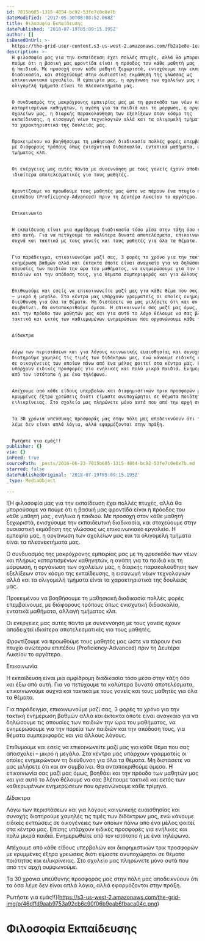 ```yaml
---
id: 7015b605-1315-4894-bc92-53fe7c0e8e7b
dateModified: '2017-05-30T08:08:52.068Z'
title: Φιλοσοφία Εκπαίδευσης
datePublished: '2018-07-19T05:09:15.195Z'
author: []
isBasedOnUrl: >-
  https://the-grid-user-content.s3-us-west-2.amazonaws.com/fb2a1e0e-1ea8-4e87-a81b-64d6644f156d.png
description: >-
  H φιλοσοφία μας για την εκπαίδευση έχει πολλές πτυχές, αλλά θα μπορούσαμε να
  πούμε ότι η βασική μας φροντίδα είναι η πρόοδος του κάθε μαθητή μας , ενήλικα
  ή παιδιού. Με προσοχή στον κάθε μαθητή ξεχωριστά, ενισχύουμε την εκπαιδευτική
  διαδικασία, και στοχεύουμε στην ουσιαστική εκμάθηση της γλώσσας ως
  επικοινωνιακό εργαλείο. Η εμπειρία μας, η οργάνωση των σχολείων μας και τα
  ολιγομελή τμήματα είναι τα πλεονεκτήματα μας.


  Ο συνδυασμός της μακρόχρονης εμπειρίας μας με τη φρεσκάδα των νέων και πλήρως
  καταρτισμένων καθηγητών, η αγάπη για τα παιδιά και τη μόρφωση, η οργάνωση των
  σχολείων μας, η διαρκής παρακολούθηση των εξελίξεων στον κόσμο της
  εκπαίδευσης, η εισαγωγή νέων τεχνολογιών αλλά και τα ολιγομελή τμήματα είναι
  τα χαρακτηριστικά της δουλειάς μας.


  Προκειμένου να βοηθήσουμε τη μαθησιακή διαδικασία πολλές φορές επεμβαίνουμε,
  με διάφορους τρόπους όπως ενισχυτική διδασκαλία, εντατικά μαθήματα, αλλαγή
  τμήματος κλπ.


  Οι ενέργειες μας αυτές πάντα με συνεννόηση με τους γονείς έχουν αποδειχτεί
  ιδιαίτερα αποτελεσματικές για τους μαθητές.


  Φροντίζουμε να προωθούμε τους μαθητές μας ώστε να πάρουν ένα πτυχίο ανώτερου
  επιπέδου (Proficiency-Advanced) πριν τη Δευτέρα Λυκείου το αργότερο.


  Επικοινωνία


  Η εκπαίδευση είναι μια αμφίδρομη διαδικασία τόσο μέσα στην τάξη όσο και έξω
  από αυτή. Για να πετύχουμε τα καλύτερα δυνατά αποτελέσματα, επικοινωνούμε
  συχνά και τακτικά με τους γονείς και τους μαθητές για όλα τα θέματα.


  Για παράδειγμα, επικοινωνούμε μαζί σας, 3 φορές το χρόνο για την τακτική
  ενημέρωση βαθμών αλλά και έκτακτα όποτε είναι αναγκαίο για να δηλώσουμε τις
  απουσίες των παιδιών την ώρα του μαθήματος, να ενημερώσουμε για την πορεία των
  παιδιών και την απόδοση τους, για θέματα συμπεριφοράς και για άλλους λόγους.


  Επιθυμούμε και εσείς να επικοινωνείτε μαζί μας για κάθε θέμα που σας απασχολεί
  – μικρό ή μεγάλο. Στα κέντρα μας υπάρχουν γραμματείς οι οποίες ενημερώνουν τη
  διεύθυνση για όλα τα θέματα. Μη διστάσετε να μας μιλήσετε ότι και αν
  συμβαίνει. Θα ανταποκριθούμε άμεσα. Η επικοινωνία σας μαζί μας όμως, βοηθάει
  και την πρόοδο των μαθητών μας και για αυτό το λόγο θέλουμε να σας βλέπουμε
  τακτικά και εκτός των καθιερωμένων ενημερώσεων που οργανώνουμε κάθε τρίμηνο.


  Δίδακτρα


  Λόγω των περιστάσεων και για λόγους κοινωνικής ευαισθησίας και συνοχής
  διατηρούμε χαμηλές τις τιμές των διδάκτρων μας, ενώ κάνουμε ειδικές εκπτώσεις
  σε οικογένειες των οποίων πάνω από ένα μέλος φοιτεί στα κέντρα μας. Επίσης
  υπάρχουν ειδικές προσφορές για ενήλικες και πολύ μικρά παιδιά. Ενημερωθείτε
  από τον ιστότοπο ή με ένα τηλέφωνο.


  Απέχουμε από κάθε είδους υπερβολών και διαφημιστικών τρικ προσφορών με
  κρυμμένες έξτρα χρεώσεις διότι είμαστε ανυποχώρητοι σε θέματα ποιότητας και
  ειλικρίνειας. Στο σχολείο μας πληρώνετε μόνο αυτά που από την αρχή συμφωνούμε.


  Τα 30 χρόνια υπεύθυνης προσφοράς μας στην πόλη μας αποδεικνύουν ότι τα όσα
  λέμε δεν είναι απλά λόγια, αλλά εφαρμόζονται στην πράξη.


  Ρωτήστε για εμάς!!
publisher: {}
via: {}
inFeed: true
sourcePath: _posts/2016-06-23-7015b605-1315-4894-bc92-53fe7c0e8e7b.md
starred: false
datePublishedOriginal: '2018-07-19T05:09:15.195Z'
_type: MediaObject

---
```

![H φιλοσοφία μας για την &epsi;κπαίδ&epsi;&upsi;ση έχ&epsi;ι πολλές πτ&upsi;χές, αλλά θα μπορούσαμ&epsi; να πούμ&epsi; ότι η βασική μας φροντίδα &epsi;ίναι η πρόοδος το&upsi; κάθ&epsi; μαθητή μας , &epsi;νήλικα ή παιδιού. Μ&epsi; προσοχή στον κάθ&epsi; μαθητή ξ&epsi;χωριστά, &epsi;νισχύο&upsi;μ&epsi; την &epsi;κπαιδ&epsi;&upsi;τική διαδικασία, και στοχ&epsi;ύο&upsi;μ&epsi; στην ο&upsi;σιαστική &epsi;κμάθηση της γλώσσας ως &epsi;πικοινωνιακό &epsi;ργαλ&epsi;ίο. Η &epsi;μπ&epsi;ιρία μας, η οργάνωση των σχολ&epsi;ίων μας και τα ολιγομ&epsi;λή τμήματα &epsi;ίναι τα πλ&epsi;ον&epsi;κτήματα μας.

Ο σ&upsi;νδ&upsi;ασμός της μακρόχρονης &epsi;μπ&epsi;ιρίας μας μ&epsi; τη φρ&epsi;σκάδα των νέων και πλήρως καταρτισμένων καθηγητών, η αγάπη για τα παιδιά και τη μόρφωση, η οργάνωση των σχολ&epsi;ίων μας, η διαρκής παρακολούθηση των &epsi;ξ&epsi;λίξ&epsi;ων στον κόσμο της &epsi;κπαίδ&epsi;&upsi;σης, η &epsi;ισαγωγή νέων τ&epsi;χνολογιών αλλά και τα ολιγομ&epsi;λή τμήματα &epsi;ίναι τα χαρακτηριστικά της δο&upsi;λ&epsi;ιάς μας.

Προκ&epsi;ιμένο&upsi; να βοηθήσο&upsi;μ&epsi; τη μαθησιακή διαδικασία πολλές φορές &epsi;π&epsi;μβαίνο&upsi;μ&epsi;, μ&epsi; διάφορο&upsi;ς τρόπο&upsi;ς όπως &epsi;νισχ&upsi;τική διδασκαλία, &epsi;ντατικά μαθήματα, αλλαγή τμήματος κλπ.

Οι &epsi;νέργ&epsi;ι&epsi;ς μας α&upsi;τές πάντα μ&epsi; σ&upsi;ν&epsi;ννόηση μ&epsi; το&upsi;ς γον&epsi;ίς έχο&upsi;ν αποδ&epsi;ιχτ&epsi;ί ιδιαίτ&epsi;ρα αποτ&epsi;λ&epsi;σματικές για το&upsi;ς μαθητές.

Φροντίζο&upsi;μ&epsi; να προωθούμ&epsi; το&upsi;ς μαθητές μας ώστ&epsi; να πάρο&upsi;ν ένα πτ&upsi;χίο ανώτ&epsi;ρο&upsi; &epsi;πιπέδο&upsi; (Proficiency-Advanced) πριν τη Δ&epsi;&upsi;τέρα Λ&upsi;κ&epsi;ίο&upsi; το αργότ&epsi;ρο.

Επικοινωνία

Η &epsi;κπαίδ&epsi;&upsi;ση &epsi;ίναι μια αμφίδρομη διαδικασία τόσο μέσα στην τάξη όσο και έξω από α&upsi;τή. Για να π&epsi;τύχο&upsi;μ&epsi; τα καλύτ&epsi;ρα δ&upsi;νατά αποτ&epsi;λέσματα, &epsi;πικοινωνούμ&epsi; σ&upsi;χνά και τακτικά μ&epsi; το&upsi;ς γον&epsi;ίς και το&upsi;ς μαθητές για όλα τα θέματα.

Για παράδ&epsi;ιγμα, &epsi;πικοινωνούμ&epsi; μαζί σας, 3 φορές το χρόνο για την τακτική &epsi;νημέρωση βαθμών αλλά και έκτακτα όποτ&epsi; &epsi;ίναι αναγκαίο για να δηλώσο&upsi;μ&epsi; τις απο&upsi;σί&epsi;ς των παιδιών την ώρα το&upsi; μαθήματος, να &epsi;νημ&epsi;ρώσο&upsi;μ&epsi; για την πορ&epsi;ία των παιδιών και την απόδοση το&upsi;ς, για θέματα σ&upsi;μπ&epsi;ριφοράς και για άλλο&upsi;ς λόγο&upsi;ς.

Επιθ&upsi;μούμ&epsi; και &epsi;σ&epsi;ίς να &epsi;πικοινων&epsi;ίτ&epsi; μαζί μας για κάθ&epsi; θέμα πο&upsi; σας απασχολ&epsi;ί – μικρό ή μ&epsi;γάλο. Στα κέντρα μας &upsi;πάρχο&upsi;ν γραμματ&epsi;ίς οι οποί&epsi;ς &epsi;νημ&epsi;ρώνο&upsi;ν τη δι&epsi;ύθ&upsi;νση για όλα τα θέματα. Μη διστάσ&epsi;τ&epsi; να μας μιλήσ&epsi;τ&epsi; ότι και αν σ&upsi;μβαίν&epsi;ι. Θα ανταποκριθούμ&epsi; άμ&epsi;σα. Η &epsi;πικοινωνία σας μαζί μας όμως, βοηθά&epsi;ι και την πρόοδο των μαθητών μας και για α&upsi;τό το λόγο θέλο&upsi;μ&epsi; να σας βλέπο&upsi;μ&epsi; τακτικά και &epsi;κτός των καθι&epsi;ρωμένων &epsi;νημ&epsi;ρώσ&epsi;ων πο&upsi; οργανώνο&upsi;μ&epsi; κάθ&epsi; τρίμηνο.

Δίδακτρα

Λόγω των π&epsi;ριστάσ&epsi;ων και για λόγο&upsi;ς κοινωνικής &epsi;&upsi;αισθησίας και σ&upsi;νοχής διατηρούμ&epsi; χαμηλές τις τιμές των διδάκτρων μας, &epsi;νώ κάνο&upsi;μ&epsi; &epsi;ιδικές &epsi;κπτώσ&epsi;ις σ&epsi; οικογέν&epsi;ι&epsi;ς των οποίων πάνω από ένα μέλος φοιτ&epsi;ί στα κέντρα μας. Επίσης &upsi;πάρχο&upsi;ν &epsi;ιδικές προσφορές για &epsi;νήλικ&epsi;ς και πολύ μικρά παιδιά. Ενημ&epsi;ρωθ&epsi;ίτ&epsi; από τον ιστότοπο ή μ&epsi; ένα τηλέφωνο.

Απέχο&upsi;μ&epsi; από κάθ&epsi; &epsi;ίδο&upsi;ς &upsi;π&epsi;ρβολών και διαφημιστικών τρικ προσφορών μ&epsi; κρ&upsi;μμέν&epsi;ς έξτρα χρ&epsi;ώσ&epsi;ις διότι &epsi;ίμαστ&epsi; αν&upsi;ποχώρητοι σ&epsi; θέματα ποιότητας και &epsi;ιλικρίν&epsi;ιας. Στο σχολ&epsi;ίο μας πληρών&epsi;τ&epsi; μόνο α&upsi;τά πο&upsi; από την αρχή σ&upsi;μφωνούμ&epsi;.

Τα 30 χρόνια &upsi;π&epsi;ύθ&upsi;νης προσφοράς μας στην πόλη μας αποδ&epsi;ικνύο&upsi;ν ότι τα όσα λέμ&epsi; δ&epsi;ν &epsi;ίναι απλά λόγια, αλλά &epsi;φαρμόζονται στην πράξη.

Ρωτήστ&epsi; για &epsi;μάς!!](https://s3-us-west-2.amazonaws.com/the-grid-img/p/46dffd9aab9753a92cb6c90f06b9eab6fbaca04c.png)

# Φιλοσοφία Εκπαίδευσης